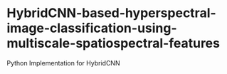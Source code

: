 # HybridCNN-based-hyperspectral-image-classification-using-multiscale-spatiospectral-features
Python Implementation for HybridCNN
